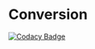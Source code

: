 # Conversion
[![Codacy Badge](https://api.codacy.com/project/badge/Grade/c226e474dab7462bacfb812e95e27e18)](https://app.codacy.com/manual/99002512/Conversion?utm_source=github.com&utm_medium=referral&utm_content=99002512/Conversion&utm_campaign=Badge_Grade_Dashboard)